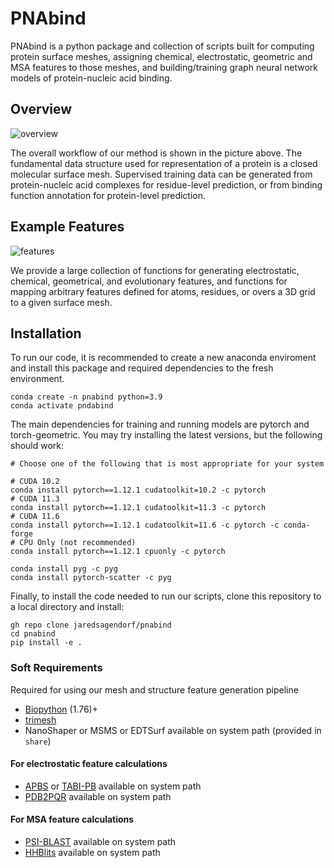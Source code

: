 # PNAbind
PNAbind is a python package and collection of scripts built for computing protein surface meshes, assigning chemical, electrostatic, geometric and MSA features to those meshes, and building/training graph neural network models of protein-nucleic acid binding.

## Overview
![overview](docs/overview.png)

The overall workflow of our method is shown in the picture above. The fundamental data structure used for representation of a protein is a closed molecular surface mesh. Supervised training data can be generated from protein-nucleic acid complexes for residue-level prediction, or from binding function annotation for protein-level prediction. 

## Example Features
![features](docs/features.png)

We provide a large collection of functions for generating electrostatic, chemical, geometrical, and evolutionary features, and functions for mapping arbitrary features defined for atoms, residues, or overs a 3D grid to a given surface mesh.

## Installation
To run our code, it is recommended to create a new anaconda enviroment and install this package and required dependencies to the fresh environment.
```
conda create -n pnabind python=3.9
conda activate pndabind
```
The main dependencies for training and running models are pytorch and torch-geometric. You may try installing the latest versions, but the following should work:

```
# Choose one of the following that is most appropriate for your system

# CUDA 10.2
conda install pytorch==1.12.1 cudatoolkit=10.2 -c pytorch
# CUDA 11.3
conda install pytorch==1.12.1 cudatoolkit=11.3 -c pytorch
# CUDA 11.6
conda install pytorch==1.12.1 cudatoolkit=11.6 -c pytorch -c conda-forge
# CPU Only (not recommended)
conda install pytorch==1.12.1 cpuonly -c pytorch
```

```
conda install pyg -c pyg
conda install pytorch-scatter -c pyg
```
Finally, to install the code needed to run our scripts, clone this repository to a local directory and install:

```
gh repo clone jaredsagendorf/pnabind
cd pnabind
pip install -e .
```

### Soft Requirements
Required for using our mesh and structure feature generation pipeline
- [Biopython](https://github.com/biopython/biopython) (1.76)+
- [trimesh](https://github.com/mikedh/trimesh) 
- NanoShaper or MSMS or EDTSurf available on system path (provided in `share`)
#### For electrostatic feature calculations
- [APBS](https://apbs.readthedocs.io/en/latest/getting/index.html) or [TABI-PB](https://github.com/Treecodes/TABI-PB) available on system path
- [PDB2PQR](https://pdb2pqr.readthedocs.io/en/latest/getting.html) available on system path
#### For MSA feature calculations
- [PSI-BLAST](https://blast.ncbi.nlm.nih.gov/doc/blast-help/downloadblastdata.html) available on system path
- [HHBlits](https://github.com/soedinglab/hh-suite) available on system path
